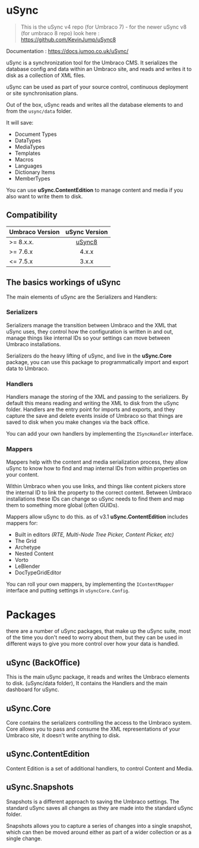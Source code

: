 # uSync 


> This is the uSync v4 repo (for Umbraco 7) - for the newer uSync v8 (for umbraco 8 repo) look here : https://github.com/KevinJump/uSync8

Documentation : https://docs.jumoo.co.uk/uSync/

uSync is a synchronization tool for the Umbraco CMS. It serializes the database config and data
within an Umbraco site, and reads and writes it to disk as a collection of XML files. 

uSync can be used as part of your source control, continuous deployment or site synchronisation plans. 

Out of the box, uSync reads and writes all the database elements to and from the `usync/data` folder.

It will save:

* Document Types
* DataTypes
* MediaTypes
* Templates
* Macros
* Languages
* Dictionary Items
* MemberTypes

You can use **uSync.ContentEdition** to manage content and media if you also want to write them to disk.

## Compatibility

| Umbraco Version | uSync Version |
| --------------- |:-------------:|
| >= 8.x.x.       | [uSync8](https://github.com/KevinJump/uSync8) |
| >= 7.6.x        | 4.x.x         |
| <= 7.5.x        | 3.x.x         |


## The basics workings of uSync

The main elements of uSync are the Serializers and Handlers:

### Serializers
Serializers manage the transition between Umbraco and the XML that uSync uses,
they control how the configuration is written in and out, manage things like 
internal IDs so your settings can move between Umbraco installations. 

Serializers do the heavy lifting of uSync, and live in the **uSync.Core** package, 
you can use this package to programmatically import and export data to Umbraco. 

### Handlers
Handlers manage the storing of the XML and passing to the serializers. By default
this means reading and writing the XML to disk from the uSync folder. Handlers 
are the entry point for imports and exports, and they capture the save and delete
events inside of Umbraco so that things are saved to disk when you make changes via
the back office. 

You can add your own handlers by implementing the `ISyncHandler` interface.

### Mappers 
Mappers help with the content and media serialization process, they 
allow uSync to know how to find and map internal IDs from within properties on your 
content.

Within Umbraco when you use links, and things like content pickers store the internal
ID to link the property to the correct content. Between Umbraco installations these
IDs can change so uSync needs to find them and map them to something more global (often GUIDs).

Mappers allow uSync to do this. as of v3.1 **uSync.ContentEdition** includes mappers for: 

* Built in editors *(RTE, Multi-Node Tree Picker, Content Picker, etc)*
* The Grid
* Archetype
* Nested Content
* Vorto
* LeBlender
* DocTypeGridEditor

You can roll your own mappers, by implementing the `IContentMapper` interface and putting 
settings in `uSyncCore.Config`.

# Packages

there are a number of uSync packages, that make up the uSync suite, most of the time
you don't need to worry about them, but they can be used in different ways to give you
more control over how your data is handled.

## uSync (BackOffice)

This is the main uSync package, it reads and writes the Umbraco elements to disk. (uSync/data folder), 
It contains the Handlers and the main dashboard for uSync. 

## uSync.Core

Core contains the serializers controlling the access to the Umbraco system. Core allows you 
to pass and consume the XML representations of your Umbraco site, it doesn't write anything to disk.

## uSync.ContentEdition

Content Edition is a set of additional handlers, to control Content and Media. 

## uSync.Snapshots

Snapshots is a different approach to saving the Umbraco settings. The standard uSync saves all changes
as they are made into the standard uSync folder. 

Snapshots allows you to capture a series of changes into a single snapshot, which can then be moved around
either as part of a wider collection or as a single change. 


